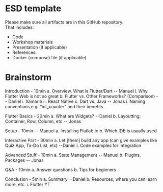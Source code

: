 # ESD template

Please make sure all artifacts are in this GitHub repository.  
That includes:

- Code
- Workshop materials
- Presentation (if applicable)
- References.
- Docker (compose) file (if applicable)

# Brainstorm

Introduction - 10min
a. Overview, What is Flutter/Dart -- Manuel
 i. Why Flutter Web is not so great
b. Flutter vs. Other Frameworks? (Comparison) -- Daniel
 i. Xamarin
 ii. React Native
c. Dart vs. Java -- Jonas
 i. Naming conventions e.g. “int_counter” and their benefits

Flutter Basics - 20min
a. What are Widgets? --Daniel
b. Layoutting: Container, Row, Column, etc -- Jonas

Setup - 10min -- Manuel
a. Installing Flutlab.io
b. Which IDE is usually used

Interactive Part - 30min
a. Let [them] build any app (can give examples like Quiz App, To-Do List, etc) --Daniel
 i. Code examples for integration

Advanced Stuff - 10min
a. State Management -- Manuel
b. Plugins, Packages -- Jonas

Q&A - 10min
a. Answer questions
b. Tips for beginners

Conclusion - 5min
a. Summary --Daniel
b. Resources, where you can learn more, etc.
 i. Flutter YT
